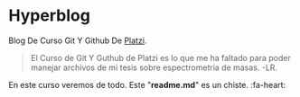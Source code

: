 # Hyperblog

Blog De Curso Git Y Github De [Platzi](http://platzi.com/ "Platzi").
>El Curso de  Git Y Guthub de Platzi es lo que me ha faltado para poder manejar archivos de mi tesis sobre espectrometria de masas.
>-LR.

En este curso veremos de todo.
Este "**readme.md**" es un chiste.
:fa-heart:
